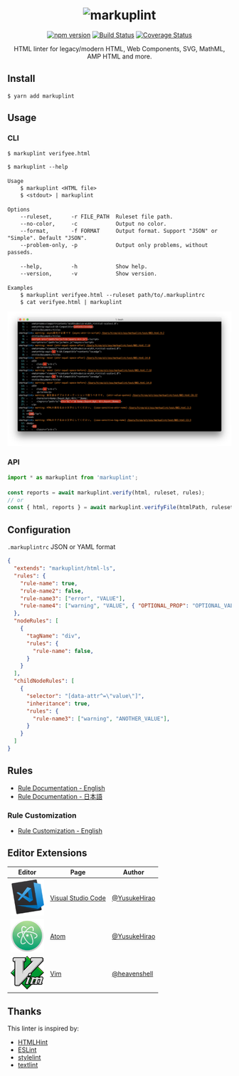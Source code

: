 <center>

![markuplint](https://cdn.rawgit.com/YusukeHirao/markuplint/HEAD/media/logo-v.svg)
===

[![npm version](https://badge.fury.io/js/markuplint.svg)](https://badge.fury.io/js/markuplint) [![Build Status](https://travis-ci.org/markuplint/markuplint.svg?branch=master)](https://travis-ci.org/markuplint/markuplint) [![Coverage Status](https://coveralls.io/repos/github/markuplint/markuplint/badge.svg?branch=master)](https://coveralls.io/github/markuplint/markuplint?branch=master)

HTML linter for legacy/modern HTML, Web Components, SVG, MathML, AMP HTML and more.

</center>

## Install

```
$ yarn add markuplint
```

## Usage

### CLI

```
$ markuplint verifyee.html
```

```
$ markuplint --help

Usage
	$ markuplint <HTML file>
	$ <stdout> | markuplint

Options
	--ruleset,      -r FILE_PATH  Ruleset file path.
	--no-color,     -c            Output no color.
	--format,       -f FORMAT     Output format. Support "JSON" or "Simple". Default "JSON".
	--problem-only, -p            Output only problems, without passeds.

	--help,         -h            Show help.
	--version,      -v            Show version.

Examples
	$ markuplint verifyee.html --ruleset path/to/.markuplintrc
	$ cat verifyee.html | markuplint
```

![Screen shot](media/screenshot01.png)

### API

```js
import * as markuplint from 'markuplint';

const reports = await markuplint.verify(html, ruleset, rules);
// or
const { html, reports } = await markuplint.verifyFile(htmlPath, ruleset, rules);
```

## Configuration

`.markuplintrc` JSON or YAML format

```json
{
  "extends": "markuplint/html-ls",
  "rules": {
    "rule-name": true,
    "rule-name2": false,
    "rule-name3": ["error", "VALUE"],
    "rule-name4": ["warning", "VALUE", { "OPTIONAL_PROP": "OPTIONAL_VALUE" }]
  },
  "nodeRules": [
    {
      "tagName": "div",
      "rules": {
        "rule-name": false,
      }
    }
  ],
  "childNodeRules": [
    {
      "selector": "[data-attr^=\"value\"]",
      "inheritance": true,
      "rules": {
        "rule-name3": ["warning", "ANOTHER_VALUE"],
      }
    }
  ]
}
```

## Rules

- [Rule Documentation - English](./src/rules/README.md)
- [Rule Documentation - 日本語](./src/rules/README.ja.md)

### Rule Customization
- [Rule Customization - English](./src/rule/custom-rule/README.md)

## Editor Extensions

Editor|Page|Author
---|---|---
<a href="https://marketplace.visualstudio.com/items?itemName=yusukehirao.vscode-markuplint"><img src="media/vscode.png" width="75"></a>|[Visual Studio Code](https://marketplace.visualstudio.com/items?itemName=yusukehirao.vscode-markuplint)|[@YusukeHirao](https://github.com/YusukeHirao)
<a href="https://marketplace.visualstudio.com/items?itemName=yusukehirao.vscode-markuplint"><img src="media/atom.png" width="75"></a>|[Atom](https://atom.io/packages/linter-markuplint)|[@YusukeHirao](https://github.com/YusukeHirao)
<a href="https://marketplace.visualstudio.com/items?itemName=yusukehirao.vscode-markuplint"><img src="media/vim.png" width="75"></a>|[Vim](https://github.com/heavenshell/vim-markuplint)|[@heavenshell](https://github.com/heavenshell)

## Thanks

This linter is inspired by:

- [HTMLHint](http://htmlhint.com/)
- [ESLint](https://eslint.org/)
- [stylelint](https://stylelint.io/)
- [textlint](https://textlint.github.io/)
